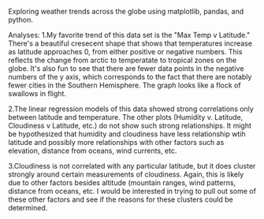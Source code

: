 Exploring weather trends across the globe using matplotlib, pandas, and python. 

Analyses:
1.My favorite trend of this data set is the "Max Temp v Latitude." There's a beautiful cresecent shape that shows that temperatures increase as latitude approaches 0, from either positive or negative numbers. This reflects the change from arctic to temperatate to tropical zones on the globe. It's also fun to see that there are fewer data points in the negative numbers of the y axis, which corresponds to the fact that there are notably fewer cities in the Southern Hemisphere. The graph looks like a flock of swallows in flight. 

2.The linear regression models of this data showed strong correlations only between latitude and temperature. The other plots (Humidity v. Latitude, Cloudiness v Latitude, etc.) do not show such strong relationships. It might be hypothesized that humidity and cloudiness have less relationship wtih latitude and possibly more relationships with other factors such as elevation, distance from oceans, wind currents, etc. 

3.Cloudiness is not correlated with any particular latitude, but it does cluster strongly around certain measurements of cloudiness. Again, this is likely due to other factors besides altitude (mountain ranges, wind patterns, distance from oceans, etc. I would be interested in trying to pull out some of these other factors and see if the reasons for these clusters could be determined. 
